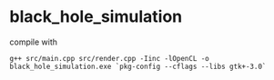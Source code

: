 # black_hole_simulation

compile with
```
g++ src/main.cpp src/render.cpp -Iinc -lOpenCL -o black_hole_simulation.exe `pkg-config --cflags --libs gtk+-3.0`
```
